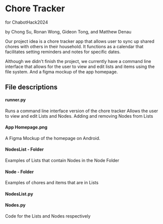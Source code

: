 # Chore Tracker
for ChabotHack2024

by Chong Su, Ronan Wong, Gideon Tong, and Matthew Denau

Our project idea is a chore tracker app that allows user to sync up shared chores with others in their household. 
It functions as a calendar that facilitates setting reminders and notes for specific dates.

Although we didn't finish the project, we currently have a command line interface that allows for the user to view and edit lists and items using the file system.
And a figma mockup of the app homepage.

## File descriptions
#### runner.py
Runs a command line interface version of the chore tracker
Allows the user to view and edit Lists and Nodes. Adding and removing Nodes from Lists

#### App Homepage.png
A Figma Mockup of the homepage on Android.

#### NodesList - Folder
Examples of Lists that contain Nodes in the Node Folder

#### Node - Folder
Examples of chores and items that are in Lists

#### NodesList.py
#### Nodes.py
Code for the Lists and Nodes respectively
